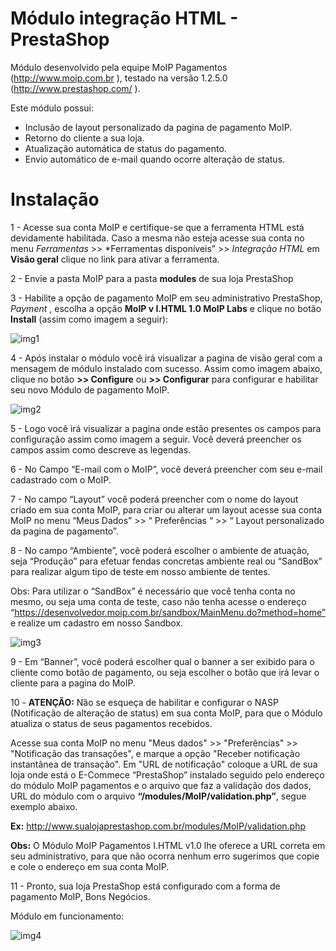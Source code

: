 Módulo integração HTML - PrestaShop
====================================

Módulo desenvolvido pela equipe MoIP Pagamentos (http://www.moip.com.br ), testado na versão 1.2.5.0 (http://www.prestashop.com/ ).


Este módulo possui:
- Inclusão de layout personalizado da pagina de pagamento MoIP.
- Retorno do cliente a sua loja.
- Atualização automática de status do pagamento.
- Envio automático de e-mail quando ocorre alteração de status.

Instalação
===========

1 - Acesse sua conta MoIP e certifique-se que a ferramenta HTML está devidamente habilitada. Caso a mesma não esteja acesse sua conta no menu *Ferramentas* >> *Ferramentas disponíveis” >> *Integração HTML* em **Visão geral** clique no link para ativar a ferramenta.

2 - Envie a pasta MoIP para a pasta **modules** de sua loja PrestaShop

3 - Habilite a opção de pagamento MoIP em seu administrativo PrestaShop, *Payment* , escolha a opção **MoIP v I.HTML 1.0 MoIP Labs** e clique no botão **Install** (assim como imagem a seguir):

![img1](http://labs.moip.com.br/imagens_documentacao/moip_prestashop1.png)

4 - Após instalar o módulo você irá visualizar a pagina de visão geral com a mensagem de módulo instalado com sucesso. 
Assim como imagem abaixo, clique no botão **>> Configure** ou **>> Configurar** para configurar e habilitar seu novo Módulo de pagamento MoIP.

 
![img2](http://labs.moip.com.br/imagens_documentacao/moip_prestashop2.png)

5 - Logo você irá visualizar a pagina onde estão presentes os campos para configuração assim como imagem a seguir. Você deverá preencher os campos assim como descreve as legendas.

6 - No Campo “E-mail com o MoIP”, você deverá preencher com seu e-mail cadastrado com o MoIP. 

7 - No campo “Layout” você poderá preencher com o nome do layout criado em sua conta MoIP, para criar ou alterar um layout acesse sua conta MoIP no menu “Meus Dados” >> “ Preferências “ >> “ Layout personalizado da pagina de pagamento”.

8 - No campo “Ambiente”, você poderá escolher o ambiente de atuação, seja “Produção” para efetuar fendas concretas ambiente real ou “SandBox” para realizar algum tipo de teste em nosso ambiente de tentes.

Obs: Para utilizar o “SandBox” é necessário que você tenha conta no mesmo, ou seja uma conta de teste, caso não tenha acesse o endereço “https://desenvolvedor.moip.com.br/sandbox/MainMenu.do?method=home” e realize um cadastro em nosso Sandbox.


![img3](http://labs.moip.com.br/imagens_documentacao/moip_prestashop3.png)

9 - Em “Banner”, você poderá escolher qual o banner a ser exibido para o cliente como botão de pagamento, ou seja escolher o botão que irá levar o cliente para a pagina do MoIP.

10 - **ATENÇÃO:** Não se esqueça de habilitar e configurar o NASP (Notificação de alteração de status) em sua conta MoIP, para que o Módulo atualiza o status de seus pagamentos recebidos.
 
Acesse sua conta MoIP no menu "Meus dados" >> "Preferências" >> "Notificação das transações", e marque a opção "Receber notificação instantânea de transação".
Em "URL de notificação" coloque a URL de sua loja onde está o E-Commece “PrestaShop” instalado seguido pelo endereço do módulo MoIP pagamentos e o arquivo que faz a validação dos dados, URL do módulo com o arquivo **“/modules/MoIP/validation.php”**, segue exemplo abaixo.

**Ex:** http://www.sualojaprestashop.com.br/modules/MoIP/validation.php


**Obs:** O Módulo MoIP Pagamentos I.HTML v1.0 lhe oferece a URL correta em seu administrativo, para que não ocorra nenhum erro sugerimos que copie e cole o endereço em sua conta MoIP.

11 - Pronto, sua loja PrestaShop está configurado com a forma de pagamento MoIP, Bons Negócios.

Módulo em funcionamento:


![img4](http://labs.moip.com.br/imagens_documentacao/moip_prestashop4.png)
